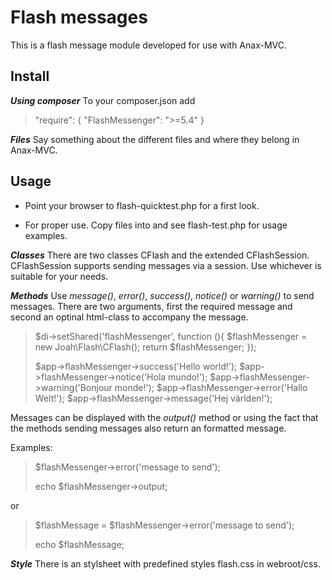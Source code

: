 Flash messages
==============

This is a flash message module developed for use with Anax-MVC.

Install
-------

***Using composer***
To your composer.json add
>
>    "require": {
>        "FlashMessenger": ">=5.4"
>    }
>

***Files***
Say something about the different files and where they belong in Anax-MVC.


Usage
-----
* Point your browser to flash-quicktest.php for a first look.

* For proper use. Copy files into and see flash-test.php for usage examples.

***Classes***
There are two classes CFlash and the extended CFlashSession. CFlashSession supports 
sending messages via a session. Use whichever is suitable for your needs.

***Methods***
Use *message()*, *error()*, *success()*, *notice()* or *warning()* to send messages. There are two arguments,
first the required message and second an optinal html-class to accompany the message.


>$di->setShared('flashMessenger', function (){
>    $flashMessenger = new Joah\Flash\CFlash();
>    return $flashMessenger;
>});
>
>$app->flashMessenger->success('Hello world!');
>$app->flashMessenger->notice('Hola mundo!');
>$app->flashMessenger->warning('Bonjour monde!');
>$app->flashMessenger->error('Hallo Welt!');
>$app->flashMessenger->message('Hej världen!');

Messages can be displayed with the *output()* method or using the fact that the methods 
sending messages also return an formatted message. 

Examples:
>
>$flashMessenger->error('message to send');
>
>echo $flashMessenger->output;
>

or

>
>$flashMessage = $flashMessenger->error('message to send');
>
>echo $flashMessage;
>

***Style***
There is an stylsheet with predefined styles flash.css in webroot/css. 
